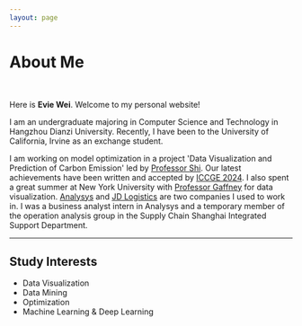 ```yaml
---
layout: page
---
```


<audio autoplay loop hidden>
  <source src="/audio/12.24.mp3" type="audio/mp3">
  Your browser does not support the audio element.
</audio>

# About Me

<!--<img src="https://caihanlin.com/caihanlin.jpg" class="floatpic">-->
<br>

Here is **Evie Wei**. Welcome to my personal website!<br>

I am an undergraduate majoring in Computer Science and Technology in Hangzhou Dianzi University. Recently, I have been to the University of California, Irvine as an exchange student.

I am working on model optimization in a project 'Data Visualization and Prediction of Carbon Emission' led by [Professor Shi](https://faculty.hdu.edu.cn/jsjxy/sxy2/main.htm). Our latest achievements have been written and accepted by [ICCGE 2024](https://iccge.org/). I also spent a great summer at New York University with [Professor Gaffney](https://www.sps.nyu.edu/homepage/academics/faculty-directory/20072-christopher-t-gaffney.html#about20072) for data visualization. [Analysys](https://www.analysys.cn/) and [JD Logistics](https://www.jdl.com/en/profile) are two companies I used to work in. I was a business analyst intern in Analysys and a temporary member of the operation analysis group in the Supply Chain Shanghai Integrated Support Department.<br>

---

## Study Interests

- Data Visualization
- Data Mining
- Optimization
- Machine Learning & Deep Learning
<br>
